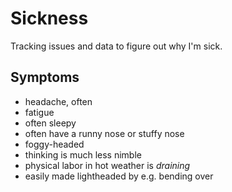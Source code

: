 # Sickness

Tracking issues and data to figure out why I'm sick.

## Symptoms

* headache, often
* fatigue
* often sleepy
* often have a runny nose or stuffy nose
* foggy-headed
* thinking is much less nimble
* physical labor in hot weather is _draining_
* easily made lightheaded by e.g. bending over
